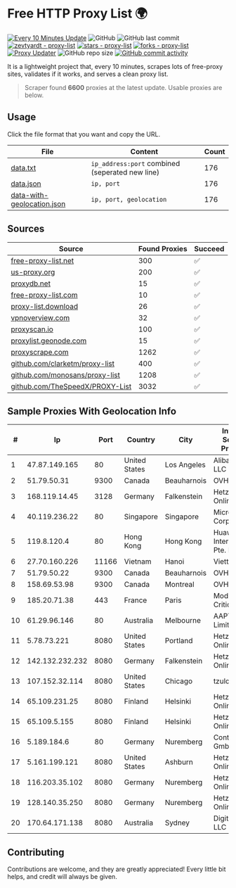 
# Free HTTP Proxy List 🌍

[![Every 10 Minutes Update](https://github.com/mertguvencli/http-proxy-list/actions/workflows/main.yml/badge.svg?branch=main)](https://github.com/mertguvencli/http-proxy-list/actions/workflows/main.yml)
![GitHub](https://img.shields.io/github/license/mertguvencli/http-proxy-list)
![GitHub last commit](https://img.shields.io/github/last-commit/mertguvencli/http-proxy-list)
[![zevtyardt - proxy-list](https://img.shields.io/static/v1?label=zevtyardt&message=proxy-list&color=blue&logo=github)](https://github.com/zevtyardt/proxy-list "Go to GitHub repo")
[![stars - proxy-list](https://img.shields.io/github/stars/zevtyardt/proxy-list?style=social)](https://github.com/zevtyardt/proxy-list)
[![forks - proxy-list](https://img.shields.io/github/forks/zevtyardt/proxy-list?style=social)](https://github.com/zevtyardt/proxy-list)
[![Proxy Updater](https://github.com/zevtyardt/proxy-list/workflows/Proxy%20Updater/badge.svg)](https://github.com/zevtyardt/proxy-list/actions?query=workflow:"Proxy+Updater")
![GitHub repo size](https://img.shields.io/github/repo-size/zevtyardt/proxy-list)
[![GitHub commit activity](https://img.shields.io/github/commit-activity/m/zevtyardt/proxy-list?logo=commits)](https://github.com/zevtyardt/proxy-list/commits/main)

It is a lightweight project that, every 10 minutes, scrapes lots of free-proxy sites, validates if it works, and serves a clean proxy list.

> Scraper found **6600** proxies at the latest update. Usable proxies are below.

## Usage

Click the file format that you want and copy the URL.

|File|Content|Count|
|----|-------|-----|
|[data.txt](https://raw.githubusercontent.com/mertguvencli/http-proxy-list/main/proxy-list/data.txt)|`ip_address:port` combined (seperated new line)|176|
|[data.json](https://raw.githubusercontent.com/mertguvencli/http-proxy-list/main/proxy-list/data.json)|`ip, port`|176|
|[data-with-geolocation.json](https://raw.githubusercontent.com/mertguvencli/http-proxy-list/main/proxy-list/data-with-geolocation.json)|`ip, port, geolocation`|176|

## Sources

|Source|Found Proxies|Succeed|
|------|-------------|-------|
|[free-proxy-list.net](https://free-proxy-list.net)|300|✅|
|[us-proxy.org](https://www.us-proxy.org)|200|✅|
|[proxydb.net](http://proxydb.net)|15|✅|
|[free-proxy-list.com](https://free-proxy-list.com/?page=&port=&type%5B%5D=http&type%5B%5D=https&up_time=0&search=Search)|10|✅|
|[proxy-list.download](https://www.proxy-list.download/HTTP)|26|✅|
|[vpnoverview.com](https://vpnoverview.com/privacy/anonymous-browsing/free-proxy-servers)|32|✅|
|[proxyscan.io](https://www.proxyscan.io)|100|✅|
|[proxylist.geonode.com](https://proxylist.geonode.com/api/proxy-list?limit=300&page=1&sort_by=lastChecked&sort_type=desc&protocols=http,https)|15|✅|
|[proxyscrape.com](https://api.proxyscrape.com/v2/?request=displayproxies&protocol=http&timeout=10000&country=all&ssl=all&anonymity=all)|1262|✅|
|[github.com/clarketm/proxy-list](https://raw.githubusercontent.com/clarketm/proxy-list/master/proxy-list-raw.txt)|400|✅|
|[github.com/monosans/proxy-list](https://raw.githubusercontent.com/monosans/proxy-list/main/proxies/http.txt)|1208|✅|
|[github.com/TheSpeedX/PROXY-List](https://raw.githubusercontent.com/TheSpeedX/PROXY-List/master/http.txt)|3032|✅|


## Sample Proxies With Geolocation Info

|#|Ip|Port|Country|City|Internet Service Provider|
|-|--|----|-------|----|-------------------------|
|1|47.87.149.165|80|United States|Los Angeles|Alibaba.com LLC|
|2|51.79.50.31|9300|Canada|Beauharnois|OVH SAS|
|3|168.119.14.45|3128|Germany|Falkenstein|Hetzner Online GmbH|
|4|40.119.236.22|80|Singapore|Singapore|Microsoft Corporation|
|5|119.8.120.4|80|Hong Kong|Hong Kong|Huawei International Pte. LTD|
|6|27.70.160.226|11166|Vietnam|Hanoi|Viettel Group|
|7|51.79.50.22|9300|Canada|Beauharnois|OVH SAS|
|8|158.69.53.98|9300|Canada|Montreal|OVH SAS|
|9|185.20.71.38|443|France|Paris|Mod Mission Critical LLC|
|10|61.29.96.146|80|Australia|Melbourne|AAPT Limited|
|11|5.78.73.221|8080|United States|Portland|Hetzner Online GmbH|
|12|142.132.232.232|8080|Germany|Falkenstein|Hetzner Online GmbH|
|13|107.152.32.114|8080|United States|Chicago|tzulo, inc.|
|14|65.109.231.25|8080|Finland|Helsinki|Hetzner Online GmbH|
|15|65.109.5.155|8080|Finland|Helsinki|Hetzner Online GmbH|
|16|5.189.184.6|80|Germany|Nuremberg|Contabo GmbH|
|17|5.161.199.121|8080|United States|Ashburn|Hetzner Online GmbH|
|18|116.203.35.102|8080|Germany|Nuremberg|Hetzner Online GmbH|
|19|128.140.35.250|8080|Germany|Nuremberg|Hetzner Online GmbH|
|20|170.64.171.138|8080|Australia|Sydney|DigitalOcean, LLC|



## Contributing

Contributions are welcome, and they are greatly appreciated! Every
little bit helps, and credit will always be given.

